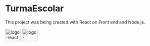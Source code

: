 # TurmaEscolar

This project was being created with React on Front end and Node.js.  

<img align="center" alt="logo-react" height="40" width="50" src="https://www.bairesdev.com/wp-content/uploads/2022/06/Picture6-1.svg"> <img align="center" alt="logo-nodejs" height="40" width="50" src="https://serverdo.in/wp-content/uploads/2019/05/node-js-736399_1280.jpg">

